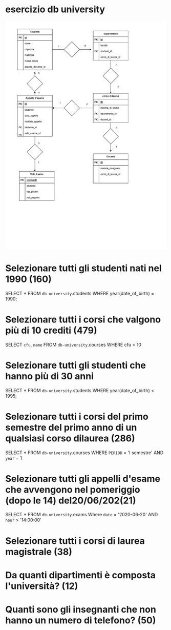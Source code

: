# esercizio db university
![diagramma studenti universita](db.university.jpg)

# Selezionare tutti gli studenti nati nel 1990 (160)
SELECT * FROM `db-university`.students
WHERE year(date_of_birth) = 1990;

# Selezionare tutti i corsi che valgono più di 10 crediti (479)
SELECT `cfu`, `name` FROM `db-university`.courses
WHERE cfu > 10

 # Selezionare tutti gli studenti che hanno più di 30 anni
 SELECT * FROM `db-university`.students
WHERE year(date_of_birth) < 1995;


 # Selezionare tutti i corsi del primo semestre del primo anno di un qualsiasi corso dilaurea (286)

SELECT * FROM `db-university`.courses
WHERE `PERIOD` = 'I semestre'
AND `year` = 1



 # Selezionare tutti gli appelli d'esame che avvengono nel pomeriggio (dopo le 14) del20/06/202(21)

SELECT * FROM `db-university`.exams
Where `date` = '2020-06-20' AND `hour` > '14:00:00'

 # Selezionare tutti i corsi di laurea magistrale (38)


 # Da quanti dipartimenti è composta l'università? (12)


 # Quanti sono gli insegnanti che non hanno un numero di telefono? (50)